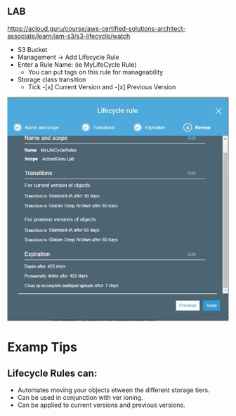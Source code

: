 ## LAB
https://acloud.guru/course/aws-certified-solutions-architect-associate/learn/iam-s3/s3-lifecycle/watch

* S3 Bucket
* Management -> Add Lifecycle Rule
* Enter a Rule Name: (ie MyLifeCycle Rule)
  * You can put tags on this rule for manageability
* Storage class transition 
  * Tick -[x] Current Version and -[x] Previous Version

![Review Page](https://github.com/irplagura/AWS_Solutions_Arch_Review/blob/master/S3%20-%20lifecycle%20rules%20-%20ReviewJPG.JPG)


# Examp Tips
## Lifecycle Rules can:
* Automates moving your objects etween the different storage tiers. 
* Can be used in conjunction with ver ioning. 
* Can be applied to current versions and previous versions. 
